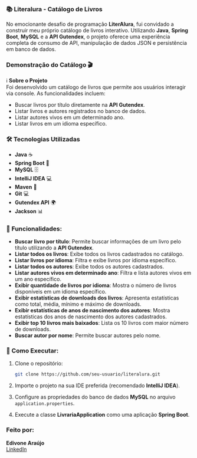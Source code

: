 ### 📚 **Literalura - Catálogo de Livros**

No emocionante desafio de programação **LiterAlura**, fui convidado a construir meu próprio catálogo de livros interativo. Utilizando **Java**, **Spring Boot**, **MySQL** e a **API Gutendex**, o projeto oferece uma experiência completa de consumo de API, manipulação de dados JSON e persistência em banco de dados.

### **Demonstração do Catálogo** 🎬

ℹ️ **Sobre o Projeto**  
Foi desenvolvido um catálogo de livros que permite aos usuários interagir via console. As funcionalidades incluem:
- Buscar livros por título diretamente na **API Gutendex**.
- Listar livros e autores registrados no banco de dados.
- Listar autores vivos em um determinado ano.
- Listar livros em um idioma específico.

### **🛠️ Tecnologias Utilizadas**  
- **Java** ☕
- **Spring Boot** 🌱
- **MySQL** 🗄️
- **IntelliJ IDEA** 💻
- **Maven** 🔧
- **Git** 💻
- **Gutendex API** 🌍
- **Jackson** 📊

### **📖 Funcionalidades**:
- **Buscar livro por título**: Permite buscar informações de um livro pelo título utilizando a **API Gutendex**.
- **Listar todos os livros**: Exibe todos os livros cadastrados no catálogo.
- **Listar livros por idioma**: Filtra e exibe livros por idioma específico.
- **Listar todos os autores**: Exibe todos os autores cadastrados.
- **Listar autores vivos em determinado ano**: Filtra e lista autores vivos em um ano específico.
- **Exibir quantidade de livros por idioma**: Mostra o número de livros disponíveis em um idioma específico.
- **Exibir estatísticas de downloads dos livros**: Apresenta estatísticas como total, média, mínimo e máximo de downloads.
- **Exibir estatísticas de anos de nascimento dos autores**: Mostra estatísticas dos anos de nascimento dos autores cadastrados.
- **Exibir top 10 livros mais baixados**: Lista os 10 livros com maior número de downloads.
- **Buscar autor por nome**: Permite buscar autores pelo nome.

### **🚀 Como Executar**:
1. Clone o repositório:
   ```bash
   git clone https://github.com/seu-usuario/literalura.git
   ```

2. Importe o projeto na sua IDE preferida (recomendado **IntelliJ IDEA**).

3. Configure as propriedades do banco de dados **MySQL** no arquivo `application.properties`.

4. Execute a classe **LivrariaApplication** como uma aplicação **Spring Boot**.

### **Feito por**:  
**Edivone Araújo**  
[LinkedIn](www.linkedin.com/in/edivone-araujo)

